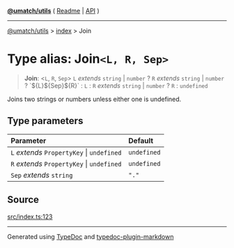 [**@umatch/utils**](../../README.md) ( [Readme](../../README.md) \| [API](../../API.md) )

---

[@umatch/utils](../../API.md) > [index](../README.md) > Join

# Type alias: Join`<L, R, Sep>`

> **Join**: \<`L`, `R`, `Sep`\> `L` _extends_ `string` \| `number` ? `R` _extends_ `string` \| `number` ? \`$\{L}$\{Sep}$\{R}\` : `L` : `R` _extends_ `string` \| `number` ? `R` : `undefined`

Joins two strings or numbers unless either one is undefined.

## Type parameters

| Parameter                                  | Default     |
| :----------------------------------------- | :---------- |
| `L` _extends_ `PropertyKey` \| `undefined` | `undefined` |
| `R` _extends_ `PropertyKey` \| `undefined` | `undefined` |
| `Sep` _extends_ `string`                   | `"."`       |

## Source

[src/index.ts:123](https://github.com/umatch-oficial/utils/blob/618b1ef/src/index.ts#L123)

---

Generated using [TypeDoc](https://typedoc.org/) and [typedoc-plugin-markdown](https://www.npmjs.com/package/typedoc-plugin-markdown)
